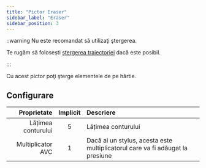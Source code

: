 ```yaml
---
title: "Pictor Eraser"
sidebar_label: "Eraser"
sidebar_position: 3
---
```


::warning Nu este recomandat să utilizaţi ştergerea.

Te rugăm să folosești [ștergerea traiectoriei](path_eraser) dacă este posibil.

:::

Cu acest pictor poţi şterge elementele de pe hârtie.

## Configurare

|        Proprietate | Implicit | Descriere                                                                     |
| ------------------:|:--------:|:----------------------------------------------------------------------------- |
| Lățimea conturului |    5     | Lățimea conturului                                                            |
|  Multiplicator AVC |    1     | Dacă ai un stylus, acesta este multiplicatorul care va fi adăugat la presiune |
